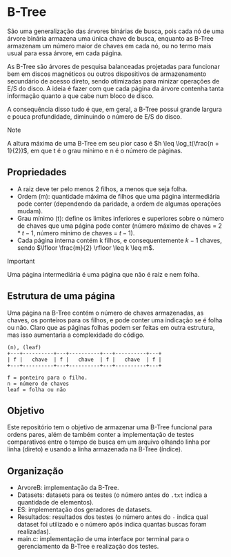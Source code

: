 # B-Tree
São uma generalização das árvores binárias de busca, pois cada nó de uma árvore binária armazena uma única chave de busca, enquanto as B-Tree armazenam um número maior de chaves em cada nó, ou no termo mais usual para essa árvore, em cada página. 

As B-Tree são árvores de pesquisa balanceadas projetadas para funcionar bem em discos magnéticos ou outros dispositivos de armazenamento secundário de acesso direto, sendo otimizadas para minizar operações de E/S do disco. A ideia é fazer com que cada página da árvore contenha tanta informação quanto a que cabe num bloco de disco. 

A consequência disso tudo é que, em geral, a B-Tree possui grande largura e pouca profundidade, diminuindo o número de E/S do disco.

> [!note]
> A altura máxima de uma B-Tree em seu pior caso é $h \leq \log_t(\frac{n + 1}{2})$, em que t é o grau mínimo e n é o número de páginas.

## Propriedades

- A raiz deve ter pelo menos 2 filhos, a menos que seja folha.
- Ordem (m): quantidade máxima de filhos que uma página intermediária pode conter (dependendo da paridade, a ordem de algumas operações mudam).
- Grau mínimo (t): define os limites inferiores e superiores sobre o número de chaves que uma página pode conter (número máximo de chaves = $`2*t - 1`$, número mínimo de chaves = $`t - 1`$).
- Cada página interna contém k filhos, e consequentemente $k - 1$ chaves, sendo $\lfloor \frac{m}{2} \rfloor \leq k \leq m$.

> [!important]
> Uma página intermediária é uma página que não é raiz e nem folha.

## Estrutura de uma página
Uma página na B-Tree contém o número de chaves armazenadas, as chaves, os ponteiros para os filhos, e pode conter uma indicação se é folha ou não. Claro que as páginas folhas podem ser feitas em outra estrutura, mas isso aumentaria a complexidade do código.

```
(n), (leaf)
+---+----------+---+----------+---+----------+---+
| f |   chave  | f |   chave  | f |   chave  | f |
+---+----------+---+----------+---+----------+---+

f = ponteiro para o filho.
n = número de chaves
leaf = folha ou não
```

## Objetivo
Este repositório tem o objetivo de armazenar uma B-Tree funcional para ordens pares, além de também conter a implementação de testes comparativos entre o tempo de busca em um arquivo olhando linha por linha (direto) e usando a linha armazenada na B-Tree (índice).

## Organização
- ArvoreB: implementação da B-Tree.
- Datasets: datasets para os testes (o número antes do `.txt` indica a quantidade de elementos).
- ES: implementação dos geradores de datasets.
- Resultados: resultados dos testes (o número antes do `-` indica qual dataset foi utilizado e o número após indica quantas buscas foram realizadas).
- main.c: implementação de uma interface por terminal para o gerenciamento da B-Tree e realização dos testes.
